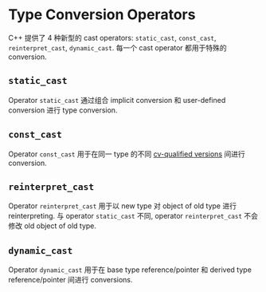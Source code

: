 # Type Conversion Operators

C++ 提供了 4 种新型的 cast operators: `static_cast`, `const_cast`, `reinterpret_cast`, `dynamic_cast`.
每一个 cast operator 都用于特殊的 conversion.

## `static_cast`

Operator `static_cast` 通过组合 implicit conversion 和 user-defined conversion 进行 type conversion.

## `const_cast`

Operator `const_cast` 用于在同一 type 的不同 
[cv-qualified versions](course://Variables_and_Basic_Types/Compound_Types/Const_Volatile_Qualifier)
间进行 conversion.

## `reinterpret_cast`

Operator `reinterpret_cast` 用于以 new type 对 object of old type 进行 reinterpreting.
与 operator `static_cast` 不同, operator `reinterpret_cast` 不会修改 old object of old type.

## `dynamic_cast`

Operator `dynamic_cast` 用于在 base type reference/pointer 和 derived type reference/pointer 间进行 conversions.